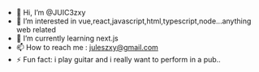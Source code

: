- 👋 Hi, I’m @JUIC3zxy
- 👀 I’m interested in vue,react,javascript,html,typescript,node...anything web related
- 🌱 I’m currently learning next.js
- 📫 How to reach me : juleszxy@gmail.com
- ⚡ Fun fact: i play guitar and i really want to perform in a pub..

<!---
JUIC3zxy/JUIC3zxy is a ✨ special ✨ repository because its `README.md` (this file) appears on your GitHub profile.
You can click the Preview link to take a look at your changes.
--->
